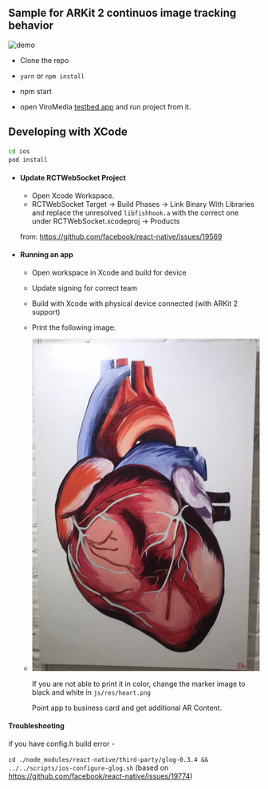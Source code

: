 ##  Sample for ARKit 2 continuos image tracking behavior

![demo](./demo.gif)

- Clone the repo

- `yarn` or `npm install`

- npm start

- open ViroMedia [testbed app](https://docs.viromedia.com/docs/develop-with-viro)
and run project from it.


## Developing with XCode


  ```bash
  cd ios
  pod install
  ```

- #### Update RCTWebSocket Project

  - Open Xcode Workspace.
  - RCTWebSocket Target -> Build Phases -> Link Binary With Libraries and replace the unresolved `libfishhook.a` with the correct one under RCTWebSocket.xcodeproj -> Products

  from: <https://github.com/facebook/react-native/issues/19569>


* #### Running an  app

  * Open workspace in Xcode and build for device

  * Update signing for correct team

  * Build with Xcode with physical device connected (with ARKit 2 support)

  * Print the following image:

  * ![demo](js/res/heart.png)

    If you are not able to print it in color, change the marker image to black and white in `js/res/heart.png`

    Point app to business card and get additional AR Content.


#### Troubleshooting

if you have config.h build error - 

`cd ./node_modules/react-native/third-party/glog-0.3.4 && ../../scripts/ios-configure-glog.sh` (based on https://github.com/facebook/react-native/issues/19774)
